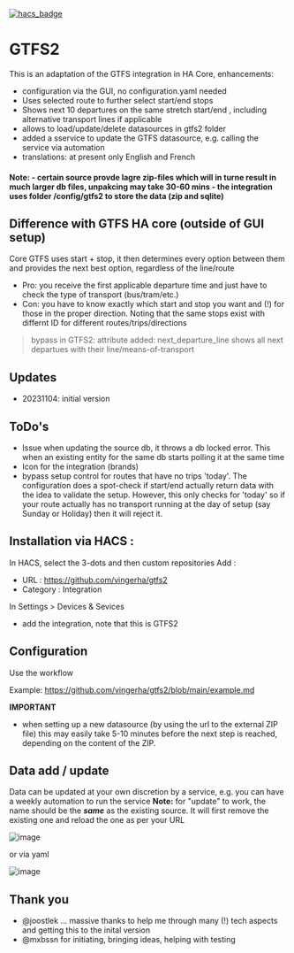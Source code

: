 [![hacs_badge](https://img.shields.io/badge/HACS-Default-orange.svg)](https://github.com/custom-components/hacs)

# GTFS2
This is an adaptation of the GTFS integration in HA Core, enhancements:
- configuration via the GUI, no configuration.yaml needed
- Uses selected route to further select start/end stops
- Shows next 10 departures on the same stretch start/end , including alternative transport lines if applicable
- allows to load/update/delete datasources in gtfs2 folder
- added a sservice to update the GTFS datasource, e.g. calling the service via automation
- translations: at present only English and French

<h4> Note: 
- certain source provde lagre zip-files which will in turne result in much larger db files, unpakcing may take 30-60 mins
- the integration uses folder /config/gtfs2 to store the data (zip and sqlite)</h4>

## Difference with GTFS HA core (outside of GUI setup)
Core GTFS uses start + stop, it then determines every option between them and provides the next best option, regardless of the line/route
- Pro: you receive the first applicable departure time and just have to check the type of transport (bus/tram/etc.)
- Con: you have to know exactly which start and stop you want and (!) for those in the proper direction. Noting that the same stops exist with differnt ID for different routes/trips/directions
> bypass in GTFS2: attribute added: next_departure_line shows all next departues with their line/means-of-transport

## Updates
- 20231104: initial version

## ToDo's
- Issue when updating the source db, it throws a db locked error. This when an existing entity for the same db starts polling it at the same time
- Icon for the integration (brands)
- bypass setup control for routes that have no trips 'today'. The configuration does a spot-check if start/end actually return data with the idea to validate the setup. However, this only checks for 'today' so if your route actually has no transport running at the day of setup (say Sunday or Holiday) then it will reject it.

## Installation via HACS :

In  HACS, select the 3-dots and then custom repositories
Add :
- URL : https://github.com/vingerha/gtfs2
- Category : Integration

In Settings > Devices & Sevices
- add the integration, note that this is GTFS2

## Configuration
Use the workflow

Example: https://github.com/vingerha/gtfs2/blob/main/example.md

**IMPORTANT**
- when setting up a new datasource (by using the url to the external ZIP file) this may easily take 5-10 minutes before the next step is reached, depending on the content of the ZIP.

## Data add / update
Data can be updated at your own discretion by a service, e.g. you can have a weekly automation to run the service
**Note:** for "update" to work, the name should be the ***same*** as the existing source. It will first remove the existing one and reload the one as per your URL

![image](https://github.com/vingerha/gtfs2/assets/44190435/2defc23d-a1a0-40be-b610-6c5360fbd464)

or via yaml

![image](https://github.com/vingerha/gtfs2/assets/44190435/2fea7926-a64d-43b6-a653-c95f1f01c66d)




## Thank you
- @joostlek ... massive thanks to help me through many (!) tech aspects and getting this to the inital version
- @mxbssn for initiating, bringing ideas, helping with testing



